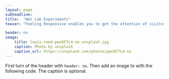 ```yaml
---
layout: page
subheadline:
title:  "Wet Lab Experiments"
teaser: "Feeling Responsive enables you to get the attention of visitors. If you don't want to use a big header, use an image for the article instead."

header: no
image:
    title: louis-reed-pwcKF7L4-no-unsplash.jpg
    caption: Photo by unsplash
    caption_url: https://unsplash.com/photos/pwcKF7L4-no
---
```

First turn of the header with `header: no`. Then add an image to with the following code. The caption is optional.
